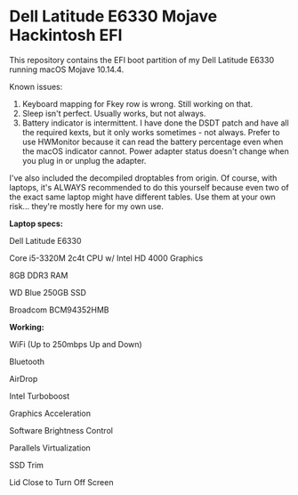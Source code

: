 # Dell Latitude E6330 Mojave Hackintosh EFI

This repository contains the EFI boot partition of my Dell Latitude E6330 running macOS Mojave 10.14.4.  

Known issues:
1. Keyboard mapping for Fkey row is wrong.  Still working on that.
2. Sleep isn't perfect.  Usually works, but not always.
3. Battery indicator is intermittent.  I have done the DSDT patch and have all the required kexts, but it only works sometimes - not always.  Prefer to use HWMonitor because it can read the battery percentage even when the macOS indicator cannot.  Power adapter status doesn't change when you plug in or unplug the adapter.

I've also included the decompiled droptables from origin.  Of course, with laptops, it's ALWAYS recommended to do this yourself because even two of the exact same laptop might have different tables.  Use them at your own risk... they're mostly here for my own use.

**Laptop specs:**

Dell Latitude E6330

Core i5-3320M 2c4t CPU w/ Intel HD 4000 Graphics

8GB DDR3 RAM

WD Blue 250GB SSD

Broadcom BCM94352HMB





**Working:**

WiFi (Up to 250mbps Up and Down)

Bluetooth

AirDrop

Intel Turboboost

Graphics Acceleration

Software Brightness Control

Parallels Virtualization

SSD Trim

Lid Close to Turn Off Screen


